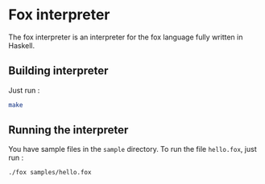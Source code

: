 # Fox interpreter
The fox interpreter is an interpreter for the fox language fully written in Haskell.

## Building interpreter
Just run :
```sh
make
```

## Running the interpreter
You have sample files in the `sample` directory. To run the file `hello.fox`, just run :  
```sh
./fox samples/hello.fox
```
